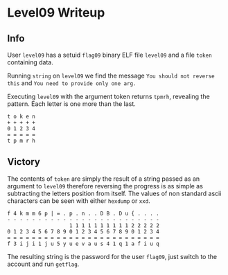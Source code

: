 # Level09 Writeup
 
## Info
 
User `level09` has a setuid `flag09` binary ELF file `level09` and a file `token` containing data.

Running `string` on `level09` we find the message `You should not reverse this` and `You need to provide only one arg.`

Executing `level09` with the argument token returns `tpmrh`, revealing the pattern. Each letter is one more than the last.
 
```
t o k e n
+ + + + +
0 1 2 3 4
= = = = =
t p m r h
```
 
## Victory
 
The contents of `token` are simply the result of a string passed as an argument to `level09` therefore reversing the progress is as simple as subtracting the letters position from itself. The values of non standard ascii characters can be seen with either `hexdump` or `xxd`.
 
```
f 4 k m m 6 p | = . p . n . . D B . D u { . . . .
- - - - - - - - - - - - - - - - - - - - - - - - -
                    1 1 1 1 1 1 1 1 1 1 2 2 2 2 2
0 1 2 3 4 5 6 7 8 9 0 1 2 3 4 5 6 7 8 9 0 1 2 3 4
= = = = = = = = = = = = = = = = = = = = = = = = =
f 3 i j i 1 j u 5 y u e v a u s 4 1 q 1 a f i u q
```
 
The resulting string is the password for the user `flag09`, just switch to the account and run `getflag`.
 

